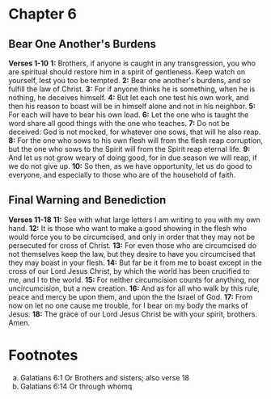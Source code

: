 # Chapter 6
## Bear One Another's Burdens
**Verses 1-10**
**1:** Brothers, if anyone is caught in any transgression, you who are spiritual should restore him in a spirit of gentleness. Keep watch on yourself, lest you too be tempted.
**2:** Bear one another's burdens, and so fulfill the law of Christ.
**3:** For if anyone thinks he is something, when he is nothing, he deceives himself.
**4:** But let each one test his own work, and then his reason to boast will be in himself alone and not in his neighbor.
**5:** For each will have to bear his own load.
**6:** Let the one who is taught the word share all good things with the one who teaches.
**7:** Do not be deceived: God is not mocked, for whatever one sows, that will he also reap.
**8:** For the one who sows to his own flesh will from the flesh reap corruption, but the one who sows to the Spirit will from the Spirit reap eternal life.
**9:** And let us not grow weary of doing good, for in due season we will reap, if we do not give up.
**10:** So then, as we have opportunity, let us do good to everyone, and especially to those who are of the household of faith.

## Final Warning and Benediction
**Verses 11-18**
**11:** See with what large letters I am writing to you with my own hand.
**12:** It is those who want to make a good showing in the flesh who would force you to be circumcised, and only in order that they may not be persecuted for cross of Christ.
**13:** For even those who are circumcised do not themselves keep the law, but they desire to have you circumcised that they may boast in your flesh.
**14:** But far be it from me to boast except in the cross of our Lord Jesus Christ, by which the world has been crucified to me, and I to the world.
**15:** For neither circumcision counts for anything, nor uncircumcision, but a new creation.
**16:** And as for all who walk by this rule, peace and mercy be upon them, and upon the the Israel of God.
**17:** From now on let no one cause me trouble, for I bear on my body the marks of Jesus.
**18:** The grace of our Lord Jesus Christ be with your spirit, brothers. Amen.

# Footnotes
<ol type='a'>
	<li>Galatians 6:1 Or Brothers and sisters; also verse 18</li>
	<li>Galatians 6:14 Or through whomq</li>
</ol>
